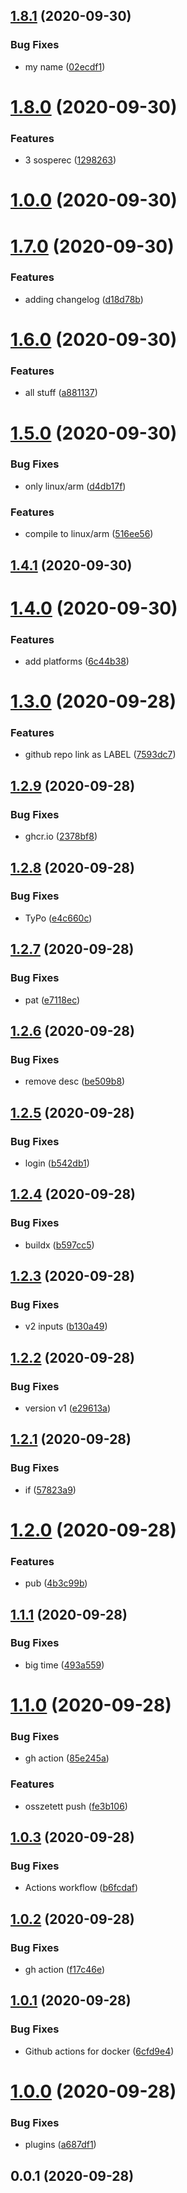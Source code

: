 ## [1.8.1](https://github.com/MatyiFKBT/docker-teszt/compare/v1.8.0...v1.8.1) (2020-09-30)


### Bug Fixes

* my name ([02ecdf1](https://github.com/MatyiFKBT/docker-teszt/commit/02ecdf1d77285a9447a87d8361cdbb9933911f10))

# [1.8.0](https://github.com/MatyiFKBT/docker-teszt/compare/v1.7.1...v1.8.0) (2020-09-30)


### Features

* 3 sosperec ([1298263](https://github.com/MatyiFKBT/docker-teszt/commit/1298263e12a4e891038c7c2a3d914f8534fb621b))

# [1.0.0](https://github.com/MatyiFKBT/docker-teszt/compare/v1.7.0...v1.0.0) (2020-09-30)



# [1.7.0](https://github.com/MatyiFKBT/docker-teszt/compare/v1.6.0...v1.7.0) (2020-09-30)


### Features

* adding changelog ([d18d78b](https://github.com/MatyiFKBT/docker-teszt/commit/d18d78b41b36ac7dc02439f7238dde1f32271a7a))



# [1.6.0](https://github.com/MatyiFKBT/docker-teszt/compare/v1.5.0...v1.6.0) (2020-09-30)


### Features

* all stuff ([a881137](https://github.com/MatyiFKBT/docker-teszt/commit/a88113771c2865ddd80885d987ffca63a5f9e815))



# [1.5.0](https://github.com/MatyiFKBT/docker-teszt/compare/v1.4.1...v1.5.0) (2020-09-30)


### Bug Fixes

* only linux/arm ([d4db17f](https://github.com/MatyiFKBT/docker-teszt/commit/d4db17f036dbbd789f4892ca1442a5e5ea5e0f93))


### Features

* compile to linux/arm ([516ee56](https://github.com/MatyiFKBT/docker-teszt/commit/516ee568388bae99e658de586a39ba647f61ae9c))



## [1.4.1](https://github.com/MatyiFKBT/docker-teszt/compare/v1.4.0...v1.4.1) (2020-09-30)



# [1.4.0](https://github.com/MatyiFKBT/docker-teszt/compare/v1.3.0...v1.4.0) (2020-09-30)


### Features

* add platforms ([6c44b38](https://github.com/MatyiFKBT/docker-teszt/commit/6c44b383cbc20c0efba243f0e79d45a03d6b1257))



# [1.3.0](https://github.com/MatyiFKBT/docker-teszt/compare/v1.2.9...v1.3.0) (2020-09-28)


### Features

* github repo link as LABEL ([7593dc7](https://github.com/MatyiFKBT/docker-teszt/commit/7593dc7e0b4c046ef2921e1bac98f360a8aca14b))



## [1.2.9](https://github.com/MatyiFKBT/docker-teszt/compare/v1.2.8...v1.2.9) (2020-09-28)


### Bug Fixes

* ghcr.io ([2378bf8](https://github.com/MatyiFKBT/docker-teszt/commit/2378bf85b3b8ed1a97c0fbed58fcfafa67932272))



## [1.2.8](https://github.com/MatyiFKBT/docker-teszt/compare/v1.2.7...v1.2.8) (2020-09-28)


### Bug Fixes

* TyPo ([e4c660c](https://github.com/MatyiFKBT/docker-teszt/commit/e4c660c2a322319994c7ad70d36e36fcb7290763))



## [1.2.7](https://github.com/MatyiFKBT/docker-teszt/compare/v1.2.6...v1.2.7) (2020-09-28)


### Bug Fixes

* pat ([e7118ec](https://github.com/MatyiFKBT/docker-teszt/commit/e7118ec077e9e5e4251e1b5545a53867e932cd18))



## [1.2.6](https://github.com/MatyiFKBT/docker-teszt/compare/v1.2.5...v1.2.6) (2020-09-28)


### Bug Fixes

* remove desc ([be509b8](https://github.com/MatyiFKBT/docker-teszt/commit/be509b8b31f9ba93c3cffc0eaf0090ac8a112a84))



## [1.2.5](https://github.com/MatyiFKBT/docker-teszt/compare/v1.2.4...v1.2.5) (2020-09-28)


### Bug Fixes

* login ([b542db1](https://github.com/MatyiFKBT/docker-teszt/commit/b542db13f2c669b2235b6ae7127de1671cd2a976))



## [1.2.4](https://github.com/MatyiFKBT/docker-teszt/compare/v1.2.3...v1.2.4) (2020-09-28)


### Bug Fixes

* buildx ([b597cc5](https://github.com/MatyiFKBT/docker-teszt/commit/b597cc58221963fdcf5cb56b15138507ab908e82))



## [1.2.3](https://github.com/MatyiFKBT/docker-teszt/compare/v1.2.2...v1.2.3) (2020-09-28)


### Bug Fixes

* v2 inputs ([b130a49](https://github.com/MatyiFKBT/docker-teszt/commit/b130a496675a971d45cdfe349eda93cd9b65aabe))



## [1.2.2](https://github.com/MatyiFKBT/docker-teszt/compare/v1.2.1...v1.2.2) (2020-09-28)


### Bug Fixes

* version v1 ([e29613a](https://github.com/MatyiFKBT/docker-teszt/commit/e29613ad4c69bd0e758ed1b02ca97390221e5a1b))



## [1.2.1](https://github.com/MatyiFKBT/docker-teszt/compare/v1.2.0...v1.2.1) (2020-09-28)


### Bug Fixes

* if ([57823a9](https://github.com/MatyiFKBT/docker-teszt/commit/57823a9c41cebb9aac099568151f4981a12d73f8))



# [1.2.0](https://github.com/MatyiFKBT/docker-teszt/compare/v1.1.1...v1.2.0) (2020-09-28)


### Features

* pub ([4b3c99b](https://github.com/MatyiFKBT/docker-teszt/commit/4b3c99b7620d58ceb1b77aeb0f66e0681753ef2f))



## [1.1.1](https://github.com/MatyiFKBT/docker-teszt/compare/v1.1.0...v1.1.1) (2020-09-28)


### Bug Fixes

* big time ([493a559](https://github.com/MatyiFKBT/docker-teszt/commit/493a55931370e9be368eb6578e9eec514a2814b5))



# [1.1.0](https://github.com/MatyiFKBT/docker-teszt/compare/v1.0.3...v1.1.0) (2020-09-28)


### Bug Fixes

* gh action ([85e245a](https://github.com/MatyiFKBT/docker-teszt/commit/85e245aa54ec9a867accde22ef8377b91cef657d))


### Features

* osszetett push ([fe3b106](https://github.com/MatyiFKBT/docker-teszt/commit/fe3b1068f6787e94ba862c03709df0e7e38d8c7c))



## [1.0.3](https://github.com/MatyiFKBT/docker-teszt/compare/v1.0.2...v1.0.3) (2020-09-28)


### Bug Fixes

* Actions workflow ([b6fcdaf](https://github.com/MatyiFKBT/docker-teszt/commit/b6fcdaf122b479d29547986a9315f4a6a5973b4f))



## [1.0.2](https://github.com/MatyiFKBT/docker-teszt/compare/v1.0.1...v1.0.2) (2020-09-28)


### Bug Fixes

* gh action ([f17c46e](https://github.com/MatyiFKBT/docker-teszt/commit/f17c46e148161c78848a489596a58d47b087ca13))



## [1.0.1](https://github.com/MatyiFKBT/docker-teszt/compare/v0.0.1...v1.0.1) (2020-09-28)


### Bug Fixes

* Github actions for docker ([6cfd9e4](https://github.com/MatyiFKBT/docker-teszt/commit/6cfd9e4f59691e23ca8736c219b50c0af2729a24))



# [1.0.0](https://github.com/MatyiFKBT/docker-teszt/compare/0.0.1...v1.0.0) (2020-09-28)


### Bug Fixes

* plugins ([a687df1](https://github.com/MatyiFKBT/docker-teszt/commit/a687df1bb84b5743820003330c1211e69c1e4ddb))



## 0.0.1 (2020-09-28)
